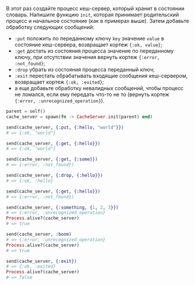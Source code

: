 
В этот раз создайте процесс кеш-сервер, который хранит в состоянии словарь. Напишите функцию `init`, которая принимает родительский процесс и начальное состояние (как в примерах выше). Затем добавьте обработку следующих сообщений:
- `:put` положить по переданному ключу `key` значение `value` в состояние кеш-сервера, возвращает кортеж `{:ok, value}`;
- `:get` достать из состояния процесса значение по переданному ключу, при отсутствии значения вернуть кортеж `{:error, :not_found}`;
- `:drop` убрать из состояния процесса переданный ключ;
- `:exit` перестать обрабатывать входящие сообщения кеш-сервером, возвращает кортеж `{:ok, :exited}`;
- а еще добавьте обработку невалидных сообщений, чтобы процесс не ломался, если ему передать что-то не то (вернуть кортеж `{:error, :unrecognized_operation}`).

```elixir
parent = self()
cache_server = spawn(fn -> CacheServer.init(parent) end)

send(cache_server, {:put, {:hello, "world"}})
# => {:ok, "world"}

send(cache_server, {:get, {:hello}})
# => {:ok, "world"}

send(cache_server, {:get, {:some}})
# => {:error, :not_found})

send(cache_server, {:drop, {:hello}})
# => {:ok, :hello}

send(cache_server, {:get, {:hello}})
# => {:error, :not_found})

send(cache_server, {:something, {1, 2, 3}})
# => {:error, :unrecognized_operation}
Process.alive?(cache_server)
# => true

send(cache_server, :boom)
# => {:error, :unrecognized_operation}
Process.alive?(cache_server)
# => true

send(cache_server, {:exit})
# => {:ok, :exited}
Process.alive?(cache_server)
# => false
```
